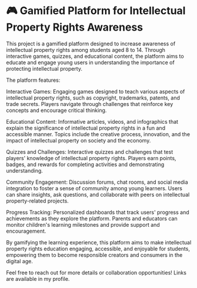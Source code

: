 # 🎮 Gamified Platform for Intellectual Property Rights Awareness
This project is a gamified platform designed to increase awareness of intellectual property rights among students aged 8 to 14. Through interactive games, quizzes, and educational content, the platform aims to educate and engage young users in understanding the importance of protecting intellectual property.

The platform features:

Interactive Games: Engaging games designed to teach various aspects of intellectual property rights, such as copyright, trademarks, patents, and trade secrets. Players navigate through challenges that reinforce key concepts and encourage critical thinking.

Educational Content: Informative articles, videos, and infographics that explain the significance of intellectual property rights in a fun and accessible manner. Topics include the creative process, innovation, and the impact of intellectual property on society and the economy.

Quizzes and Challenges: Interactive quizzes and challenges that test players' knowledge of intellectual property rights. Players earn points, badges, and rewards for completing activities and demonstrating understanding.

Community Engagement: Discussion forums, chat rooms, and social media integration to foster a sense of community among young learners. Users can share insights, ask questions, and collaborate with peers on intellectual property-related projects.

Progress Tracking: Personalized dashboards that track users' progress and achievements as they explore the platform. Parents and educators can monitor children's learning milestones and provide support and encouragement.

By gamifying the learning experience, this platform aims to make intellectual property rights education engaging, accessible, and enjoyable for students, empowering them to become responsible creators and consumers in the digital age.

Feel free to reach out for more details or collaboration opportunities! Links are available in my profile.
